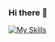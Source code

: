### Hi there 👋
[![My Skills](https://skillicons.dev/icons?i=java,spring,js,bootstrap,tailwindcss,eclipse,vscode&theme=light)](https://skillicons.dev)
<!--
**gyull0210/gyull0210** is a ✨ _special_ ✨ repository because its `README.md` (this file) appears on your GitHub profile.

Here are some ideas to get you started:

- 🔭 I’m currently working on ...
- 🌱 I’m currently learning ...
- 👯 I’m looking to collaborate on ...
- 🤔 I’m looking for help with ...
- 💬 Ask me about ...
- 📫 How to reach me: ...
- 😄 Pronouns: ...
- ⚡ Fun fact: ...
-->
